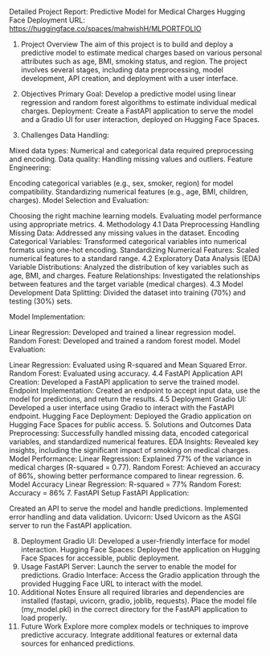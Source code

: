 Detailed Project Report: 
Predictive Model for Medical Charges
Hugging Face Deployment URL: https://huggingface.co/spaces/mahwishH/MLPORTFOLIO

1. Project Overview
The aim of this project is to build and deploy a predictive model to estimate medical charges based on various personal attributes such as age, BMI, smoking status, and region. The project involves several stages, including data preprocessing, model development, API creation, and deployment with a user interface.

2. Objectives
Primary Goal: Develop a predictive model using linear regression and random forest algorithms to estimate individual medical charges.
Deployment: Create a FastAPI application to serve the model and a Gradio UI for user interaction, deployed on Hugging Face Spaces.
3. Challenges
Data Handling:

Mixed data types: Numerical and categorical data required preprocessing and encoding.
Data quality: Handling missing values and outliers.
Feature Engineering:

Encoding categorical variables (e.g., sex, smoker, region) for model compatibility.
Standardizing numerical features (e.g., age, BMI, children, charges).
Model Selection and Evaluation:

Choosing the right machine learning models.
Evaluating model performance using appropriate metrics.
4. Methodology
4.1 Data Preprocessing
Handling Missing Data: Addressed any missing values in the dataset.
Encoding Categorical Variables: Transformed categorical variables into numerical formats using one-hot encoding.
Standardizing Numerical Features: Scaled numerical features to a standard range.
4.2 Exploratory Data Analysis (EDA)
Variable Distributions: Analyzed the distribution of key variables such as age, BMI, and charges.
Feature Relationships: Investigated the relationships between features and the target variable (medical charges).
4.3 Model Development
Data Splitting: Divided the dataset into training (70%) and testing (30%) sets.

Model Implementation:

Linear Regression: Developed and trained a linear regression model.
Random Forest: Developed and trained a random forest model.
Model Evaluation:

Linear Regression: Evaluated using R-squared and Mean Squared Error.
Random Forest: Evaluated using accuracy.
4.4 FastAPI Application
API Creation: Developed a FastAPI application to serve the trained model.
Endpoint Implementation: Created an endpoint to accept input data, use the model for predictions, and return the results.
4.5 Deployment
Gradio UI: Developed a user interface using Gradio to interact with the FastAPI endpoint.
Hugging Face Deployment: Deployed the Gradio application on Hugging Face Spaces for public access.
5. Solutions and Outcomes
Data Preprocessing: Successfully handled missing data, encoded categorical variables, and standardized numerical features.
EDA Insights: Revealed key insights, including the significant impact of smoking on medical charges.
Model Performance:
Linear Regression: Explained 77% of the variance in medical charges (R-squared = 0.77).
Random Forest: Achieved an accuracy of 86%, showing better performance compared to linear regression.
6. Model Accuracy
Linear Regression: R-squared = 77%
Random Forest: Accuracy = 86%
7. FastAPI Setup
FastAPI Application:

Created an API to serve the model and handle predictions.
Implemented error handling and data validation.
Uvicorn: Used Uvicorn as the ASGI server to run the FastAPI application.

8. Deployment
Gradio UI: Developed a user-friendly interface for model interaction.
Hugging Face Spaces: Deployed the application on Hugging Face Spaces for accessible, public deployment.
9. Usage
FastAPI Server: Launch the server to enable the model for predictions.
Gradio Interface: Access the Gradio application through the provided Hugging Face URL to interact with the model.
10. Additional Notes
Ensure all required libraries and dependencies are installed (fastapi, uvicorn, gradio, joblib, requests).
Place the model file (my_model.pkl) in the correct directory for the FastAPI application to load properly.
11. Future Work
Explore more complex models or techniques to improve predictive accuracy.
Integrate additional features or external data sources for enhanced predictions.
